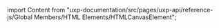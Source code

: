 
import Content from "uxp-documentation/src/pages/uxp-api/reference-js/Global Members/HTML Elements/HTMLCanvasElement";

<Content query="product=photoshop"/>
